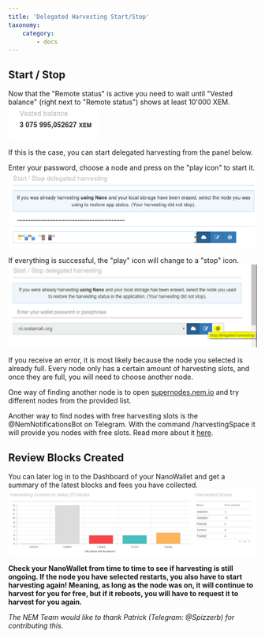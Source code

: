 ```yaml
---
title: 'Delegated Harvesting Start/Stop'
taxonomy:
    category:
        - docs
---
```


## Start / Stop
Now that the "Remote status" is active you need to wait until "Vested balance" (right next to "Remote status") shows at least 10'000 XEM.
![](yIPI2t2.png)

If this is the case, you can start delegated harvesting from the panel below.

Enter your password, choose a node and press on the "play icon" to start it. 
![](HABqSr3.png)

If everything is successful, the "play" icon will change to a "stop" icon.
![](BKvKeoS.png)

If you receive an error, it is most likely because the node you selected is already full. Every node only has a certain amount of harvesting slots, and once they are full, you will need to choose another node.

One way of finding another node is to open [supernodes.nem.io](http://supernodes.nem.io) and try different nodes from the provided list. 

Another way to find nodes with free harvesting slots is the @NemNotificationsBot on Telegram. With the command /harvestingSpace it will provide you nodes with free slots. Read more about it [here](https://blog.nem.io/nem-chain-supernode-notifications-telegram-bot/).


## Review Blocks Created
You can later log in to the Dashboard of your NanoWallet and get a summary of the latest blocks and fees you have collected. 
![](JY8LbwQ.png)

**Check your NanoWallet from time to time to see if harvesting is still ongoing. If the node you have selected restarts, you also have to start harvesting again! Meaning, as long as the node was on, it will continue to harvest for you for free, but if it reboots, you will have to request it to harvest for you again.**

*The NEM Team would like to thank Patrick (Telegram: @Spizzerb) for contributing this.*
